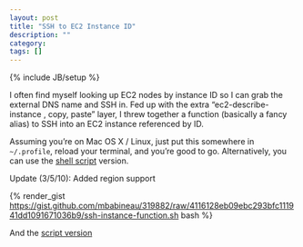 ```yaml
---
layout: post
title: "SSH to EC2 Instance ID"
description: ""
category: 
tags: []
---
```

{% include JB/setup %}

I often find myself looking up EC2 nodes by instance ID so I can grab the external DNS name and SSH in. Fed up with the extra “ec2-describe-instance , copy, paste” layer, I threw together a function (basically a fancy alias) to SSH into an EC2 instance referenced by ID.

Assuming you’re on Mac OS X / Linux, just put this somewhere in `~/.profile`, reload your terminal, and you’re good to go.  Alternatively, you can use the [shell script](https://gist.github.com/mbabineau/319882#file_ssh_instance.sh) version.

Update (3/5/10): Added region support

{% render_gist https://gist.github.com/mbabineau/319882/raw/4116128eb09ebc293bfc111941dd1091671036b9/ssh-instance-function.sh bash %}

And the [script version](https://gist.github.com/mbabineau/319882/raw/3cb3f1ea64e4e752e033ca472c04ee547fa042c3/ssh-instance.sh)

